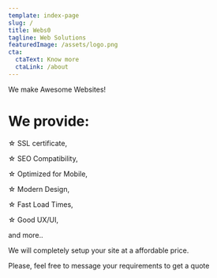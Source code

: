 ```yaml
---
template: index-page
slug: /
title: Webs0
tagline: Web Solutions
featuredImage: /assets/logo.png
cta:
  ctaText: Know more
  ctaLink: /about
---
```

<!--StartFragment-->

We make Awesome Websites!

<!--EndFragment-->

<!--StartFragment-->

# We provide:

☆ SSL certificate,

☆ SEO Compatibility,

☆ Optimized for Mobile,

☆ Modern Design,

☆ Fast Load Times,

☆ Good UX/UI,

and more..

We will completely setup your site at a affordable price.

Please, feel free to message your requirements to get a quote

<!--EndFragment-->